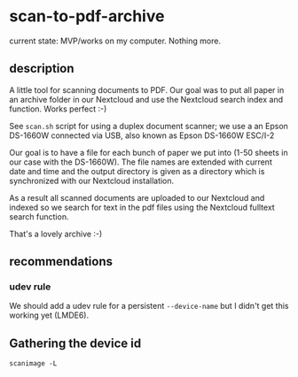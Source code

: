 # scan-to-pdf-archive

current state: MVP/works on my computer. Nothing more.

## description

A little tool for scanning documents to PDF. Our goal was to put all paper in an archive folder in our Nextcloud and use the Nextcloud search index and function. Works perfect :-)

See `scan.sh` script for using a duplex document scanner; we use a an Epson DS-1660W connected via USB, also known as Epson DS-1660W ESC/I-2

Our goal is to have a file for each bunch of paper we put into (1-50 sheets in our case with the DS-1660W).
The file names are extended with current date and time and the output directory is given as a directory which is synchronized with our Nextcloud installation.

As a result all scanned documents are uploaded to our Nextcloud and indexed so we search for text in the pdf files using the Nextcloud fulltext search function.

That's a lovely archive :-)

## recommendations

### udev rule

We should add a udev rule for a persistent `--device-name` but I didn't get this working yet (LMDE6).

## Gathering the device id

```
scanimage -L
```

